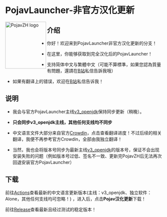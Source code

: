 # PojavLauncher-非官方汉化更新
<img src="https://github.com/HopiHopy/PojavZH/blob/v3_openjdk/PojavZH.png" align="left" width="130" height="150" alt="PojavZH logo">

## 介绍
* 你好！欢迎来到PojavLauncher非官方汉化更新的分支！

* 在这里，你能够获取到完全汉化后的PojavLauncher！

* 支持简体中文与繁體中文（可能不算標準，如果您認為質量有問題，還請在[B站](https://space.bilibili.com/2008204513)私信告訴我哦）

* 如果有翻译上的错误，欢迎在[B站](https://space.bilibili.com/2008204513)私信告诉我！

## 说明
* 我会与官方PojavLauncher主线[v3_openjdk](https://github.com/PojavLauncherTeam/PojavLauncher/tree/v3_openjdk)保持同步更新（稍晚）。
* **只会同步v3_openjdk主线，其他任何支线均不同步**

* 中文语言文件大部分来自官方[Crowdin](https://crowdin.com/project/pojavlauncher/zh-ZH)，点击查看翻译进度！不过后续的相关翻译，我便不再参考官方Crowdin，全部由我独立翻译！

* 当然，我也会将版本号同步为最新主线[v3_openjdk](https://github.com/PojavLauncherTeam/PojavLauncher/tree/v3_openjdk)的版本号，保证不会出现安装失败的问题（例如版本号过低、签名不一致、更新完PojavZH后无法再次回退安装官方PojavLauncher）

## 下载
前往[Actions](https://github.com/HopiHopy/PojavChineseTranslation/actions)查看最新的中文语言更新版本(主线：v3_openjdk、独立软件：Alone，其他任何支线均可忽略！)
，进入后，点击**Pojav汉化更新**下载！

前往[Release](https://github.com/HopiHopy/PojavZH/releases)查看最新且经过测试的稳定版本！
